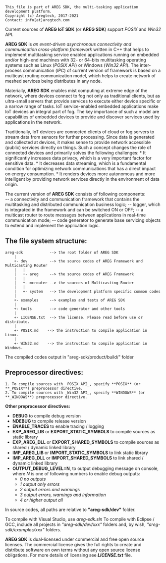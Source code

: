 ﻿```
This file is part of AREG SDK, the multi-tasking application development platform.
Copyright (c) Aregtech, 2017-2021
Contact: info[at]aregtech.com
```

Current sources of **AREG IoT SDK** (or **AREG SDK**) support _POSIX_ and _Win32_ API.

**AREG SDK** is _an event-driven asynchronous connectivity and communication cross-platform framework_ written in C++ that helps to implement multitasking service enabled applications running on embedded and/or high-end machines with 32- or 64-bits multitasking operating systems such as Linux (_POSIX API_) or Windows (_Win32 API_). The inter-process communication (_IPC_) of current version of framework is based on a multicast routing communication model, which helps to create network of meshed services being distributes in any node.

Materially, **AREG SDK** enables mist computing at extreme edge of the network, where devices connect to fog not only as traditional clients, but as ultra-small servers that provide services to execute either device specific or a narrow range of tasks. IoT service-enabled embedded applications make IoT devices an integral part of fog. The key importance of such a model are capabilities of embedded devices to provide and discover services used by applications in  the  network.

Traditionally, IoT devices are connected clients of cloud or fog servers to stream data from sensors for further processing. Since data is generated and collected at devices, it makes sense to provide network accessible (public) services directly on things. Such a concept changes the role of connected devices and primarily solves the following challenges:
    * It significantly increases data privacy, which is a very important factor for sensitive data. 
    * It decreases data streaming, which is a fundamental condition for optimizing network communications that has a direct impact on energy consumption. 
    * It renders devices more autonomous and more intelligent by providing network services directly in the environment of data origin. 

 
The current version of **AREG SDK** consists of following components:  
    -- a connectivity and communication framework that contains the multitasking and distributed communication business logic;
    -- logger, which is integrated in the framework and can be switched ON or OFF;
    -- a multicast router to route messages between applications in real-time communication mode;
    -- code generator to generate base servicing objects to extend and implement the application logic.


## The file system structure:
```
areg-sdk            --> the root folder of AREG SDK
    |
    +- dev          --> the source codes of AREG Framework and Multicasting Router
    |   |
    |   +- areg     --> the source codes of AREG Framework
    |   |
    |   +- mcrouter --> the sources of Multicasting Router
    |   |
    |   +- system   --> the development platform specific common codes
    |
    +- examples     --> examples and tests of AREG SDK
    |
    +- tools        --> code generator and other tools
    |
    +- LICENSE.txt  --> the license. Please read before use or distribute.
    |
    +- POSIX.md    --> the instruction to compile application in Linux.
    |
    +- WIN32.md    --> the instruction to compile application in Windows.
```
The compiled codes output in "areg-sdk/product/build/<platform info>" folder

## Preprocessor directives:

    1. To compile sources with _POSIX API_, specify **POSIX** (or **_POSIX**) preprocessor directive.
    2. To compile sources with _Win32 API_, specify **WINDOWS** (or **_WINDOWS**) preprocessor directive.

**Other preprocessor directives:**
- **DEBUG** to compile debug version
- **NDEBUG** to compile release version
- **ENABLE_TRACES** to enable tracing / logging
- **EXP_AREG_LIB** or **EXPORT_STATIC_SYMBOLS** to compile sources as static library
- **EXP_AREG_DLL** or **EXPORT_SHARED_SYMBOLS** to compile sources as shared / dynamic linked library
- **IMP_AREG_LIB** or **IMPORT_STATIC_SYMBOLS** to link static library
- **IMP_AREG_DLL** or **IMPORT_SHARED_SYMBOLS** to link shared / dynamic linked library
- **OUTPUT_DEBUG_LEVEL=N**, to output debugging message on console, where _N_ is one of following numbers to enable debug outputs: 
  - _0 no outputs_
  - _1 output only errors_
  - _2 output errors and warnings_
  - _3 output errors, warnings and information_
  - _4 or higher output all_

In source codes, all paths are relative to **"areg-sdk/dev"** folder.

To compile with Visual Studio, use _areg-sdk.sln_
To compile with Eclipse / GCC, include all projects in _"areg-sdk/dev/xxx"_ folders and, by wish, _"areg-sdk/examples/xxx"_ folders.

**AREG SDK** is dual-licensed under commercial and free open source licenses. The commercial license gives the full rights to create and distribute software on own terms without any open source license obligations. For more details of licensing see **_LICENSE.txt_** file.
